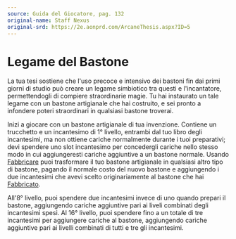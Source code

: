 ```yaml
---
source: Guida del Giocatore, pag. 132
original-name: Staff Nexus
original-srd: https://2e.aonprd.com/ArcaneThesis.aspx?ID=5
---
```


# Legame del Bastone

La tua tesi sostiene che l'uso precoce e intensivo dei bastoni fin dai primi
giorni di studio può creare un legame simbiotico tra questi e l'incantatore,
permettendogli di compiere straordinarie magie. Tu hai instaurato un tale legame
con un bastone artigianale che hai costruito, e sei pronto a infondere poteri
straordinari in qualsiasi bastone troverai.

Inizi a giocare con un bastone artigianale di tua invenzione. Contiene un
trucchetto e un incantesimo di 1° livello, entrambi dal tuo libro degli
incantesimi, ma non ottiene cariche normalmente durante i tuoi preparativi; devi
spendere uno slot incantesimo per concedergli cariche nello stesso modo in cui
aggiungeresti cariche aggiuntive a un bastone normale. Usando
[Fabbricare](/azioni/fabbricare) puoi trasformare il tuo bastone artigianale in
qualsiasi altro tipo di bastone, pagando il normale costo del nuovo bastone e
aggiungendo i due incantesimi che avevi scelto originariamente al bastone che
hai [Fabbricato](/azioni/fabbricare).

All'8° livello, puoi spendere due incantesimi invece di uno quando prepari il
bastone, aggiungendo cariche aggiuntive pari ai liveli combinati degli
incantesimi spesi. Al 16° livello, puoi spendere fino a un totale di tre
incantesimi per aggiungere cariche al bastone, aggiungendo cariche aggiuntive
pari ai livelli combinati di tutti e tre gli incantesimi.
